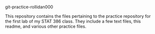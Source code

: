 git-practice-rollidan000

This repository contains the files pertaining to the practice repository for the first lab of my STAT 386 class. They include a few text files, this readme, and various other practice files.
